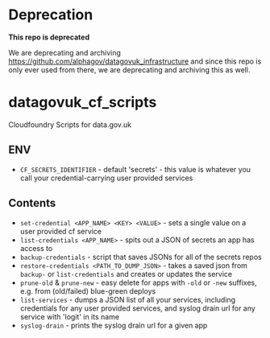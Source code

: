 # Deprecation

**This repo is deprecated**

We are deprecating and archiving
https://github.com/alphagov/datagovuk_infrastructure and since this repo is only
ever used from there, we are deprecating and archiving this as well.


# datagovuk_cf_scripts
Cloudfoundry Scripts for data.gov.uk

## ENV
* `CF_SECRETS_IDENTIFIER` - default 'secrets' - this value is whatever you call your credential-carrying user provided services

## Contents

* `set-credential <APP_NAME> <KEY> <VALUE>` - sets a single value on a user provided cf service
* `list-credentials <APP_NAME>` - spits out a JSON of secrets an app has access to
* `backup-credentials` - script that saves JSONs for all of the secrets repos
* `restore-credentials <PATH_TO_DUMP_JSON>` - takes a saved json from `backup-` or `list-credentials` and creates or updates the service
* `prune-old` & `prune-new` - easy delete for apps with `-old` or `-new` suffixes, e.g. from (old/failed) blue-green deploys
* `list-services` - dumps a JSON list of all your services, including credentials for any user provided services, and syslog drain url for any service with 'logit' in its name
* `syslog-drain` - prints the syslog drain url for a given app
